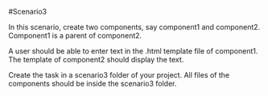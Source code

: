 #Scenario3

In this scenario, create two components, say component1 and component2. Component1 is a
parent of component2.

A user should be able to enter text in the .html template file of component1. The template of
component2 should display the text.

Create the task in a scenario3 folder of your project. All files of the components should be inside the
scenario3 folder.
